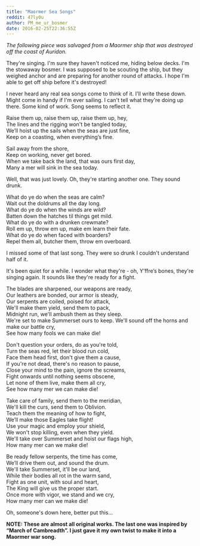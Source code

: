 ```yaml
---
title: "Maormer Sea Songs"
reddit: 47ly0u
author: PM_me_ur_bosmer
date: 2016-02-25T22:36:55Z
---
```


*The following piece was salvaged from a Maormer ship that was destroyed off the coast of Auridon.*  

They're singing. I'm sure they haven't noticed me, hiding below decks. I'm the stowaway bosmer. I was supposed to be scouting the ship, but they weighed anchor and are preparing for another round of attacks. I hope I'm able to get off ship before it's destroyed!  

I never heard any real sea songs come to think of it. I'll write these down. Might come in handy if I'm ever sailing. I can't tell what they're doing up there. Some kind of work. Song seems to reflect it.  


Raise them up, raise them up, raise them up, hey,  
The lines and the rigging won't be tangled today,  
We’ll hoist up the sails when the seas are just fine,  
Keep on a coasting, when everything’s fine.  

Sail away from the shore,  
Keep on working, never get bored.  
When we take back the land, that was ours first day,  
Many a mer will sink in the sea today.  


Well, that was just lovely. Oh, they're starting another one. They sound drunk.  


What do ye do when the seas are calm?  
Wait out the doldrums all the day long.  
What do ye do when the winds are wild?  
Batten down the hatches til things get mild.  
What do ye do with a drunken crewmate?  
Roll em up, throw em up, make em learn their fate.  
What do ye do when faced with boarders?  
Repel them all, butcher them, throw em overboard.  


I missed some of that last song. They were so drunk I couldn't understand half of it.  

It's been quiet for a while. I wonder what they're - oh, Y’ffre’s bones, they're singing again. It sounds like they're ready for a fight.  


The blades are sharpened, our weapons are ready,  
Our leathers are bonded, our armor is steady,  
Our serpents are coiled, poised for attack,  
We'll make them yield, send them to pack,  
Midnight run, we'll ambush them as they sleep.  
We're set to make Summerset ours to keep. 
We'll sound off the horns and make our battle cry,  
See how many fools we can make die!  

Don't question your orders, do as you're told,  
Turn the seas red, let their blood run cold,  
Face them head first, don't give them a cause,  
If you're not dead, there's no reason to pause,  
Close your mind to the pain, ignore the screams,  
Fight onwards until nothing seems obscene,  
Let none of them live, make them all cry,  
See how many mer we can make die!  

Take care of family, send them to the meridian,  
We'll kill the curs, send them to Oblivion.   
Teach them the meaning of how to fight,  
We’ll make those Eagles take flight!  
Use your magic and employ your shield,  
We won't stop killing, even when they yield.  
We'll take over Summerset and hoist our flags high,  
How many mer can we make die!  

Be ready fellow serpents, the time has come,  
We’ll drive them out, and sound the drum.  
We'll take Summerset, it'll be our land,  
While their bodies all rot in the warm sand,  
Fight as one unit, with soul and heart,  
The King will give us the proper start.  
Once more with vigor, we stand and we cry,  
How many mer can we make die!

Oh, someone's down here, better put this…  


**NOTE: These are almost all original works. The last one was inspired by “March of Cambreadth”. I just gave it my own twist to make it into a Maormer war song.**
